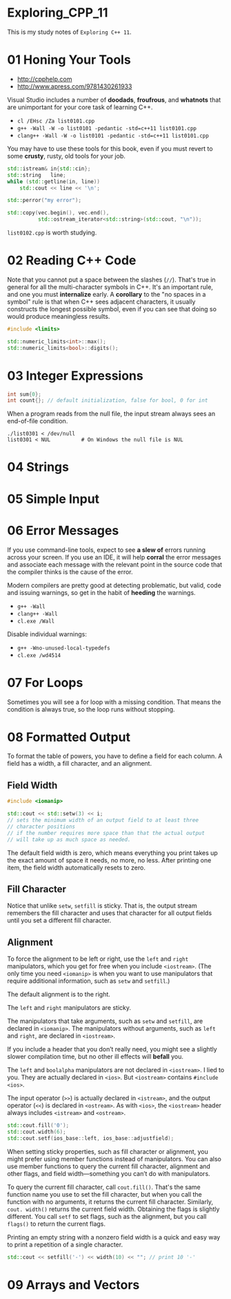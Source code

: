# Exploring_CPP_11

This is my study notes of `Exploring C++ 11`.

# 01 Honing Your Tools

-  <http://cpphelp.com>
-  <http://www.apress.com/9781430261933>

Visual Studio includes a number of **doodads**, **froufrous**, and **whatnots** that are unimportant for your core task of learning C++.

-  `cl /EHsc /Za list0101.cpp`
-  `g++ -Wall -W -o list0101 -pedantic -std=c++11 list0101.cpp`
-  `clang++ -Wall -W -o list0101 -pedantic -std=c++11 list0101.cpp`

You may have to use these tools for this book, even if you must revert to some **crusty**, rusty, old tools for your job.

```C++
std::istream& in{std::cin};
std::string   line;
while (std::getline(in, line))
    std::cout << line << '\n';

std::perror("my error");

std::copy(vec.begin(), vec.end(),
          std::ostream_iterator<std::string>(std::cout, "\n"));
```

`list0102.cpp` is worth studying.

# 02 Reading C++ Code

Note that you cannot put a space between the slashes (`//`). That's true in general for all the multi-character symbols in C++. It's an important rule, and one you must **internalize** early. A **corollary** to the "no spaces in a symbol" rule is that when C++ sees adjacent characters, it usually constructs the longest possible symbol, even if you can see that doing so would produce meaningless results.

```C++
#include <limits>

std::numeric_limits<int>::max();
std::numeric_limits<bool>::digits();
```

# 03 Integer Expressions

```C++
int sum{0};
int count{}; // default initialization, false for bool, 0 for int
```

When a program reads from the null file, the input stream always sees an end-of-file condition.

```Shell
./list0301 < /dev/null
list0301 < NUL          # On Windows the null file is NUL
```

# 04 Strings

# 05 Simple Input

# 06 Error Messages

If you use command-line tools, expect to see **a slew of** errors running across your screen. If you use an IDE, it will help **corral** the error messages and associate each message with the relevant point in the source code that the compiler thinks is the cause of the error.

Modern compilers are pretty good at detecting problematic, but valid, code and issuing warnings, so get in the habit of **heeding** the warnings.

- `g++ -Wall`
- `clang++ -Wall`
- `cl.exe /Wall`

Disable individual warnings:
- `g++ -Wno-unused-local-typedefs`
- `cl.exe /wd4514`

# 07 For Loops

Sometimes you will see a for loop with a missing condition. That means the condition is always true, so the loop runs without stopping.

# 08 Formatted Output

To format the table of powers, you have to define a field for each column. A field has a width, a fill character, and an alignment.

## Field Width

```C++
#include <iomanip>

std::cout << std::setw(3) << i;
// sets the minimum width of an output field to at least three
// character positions
// if the number requires more space than that the actual output
// will take up as much space as needed.
```

The default field width is zero, which means everything you print takes up the exact amount of space it needs, no more, no less. After printing one item, the field width automatically resets to zero.

## Fill Character

Notice that unlike `setw`, `setfill` is sticky. That is, the output stream remembers the fill character and uses that character for all output fields until you set a different fill character.

## Alignment

To force the alignment to be left or right, use the `left` and `right` manipulators, which you get for free when you include `<iostream>`. (The only time you need `<iomanip>` is when you want to use manipulators that require additional information, such as `setw` and `setfill`.)

The default alignment is to the right.

The `left` and `right` manipulators are sticky.

The manipulators that take arguments, such as `setw` and `setfill`, are declared in `<iomanip>`. The manipulators without arguments, such as `left` and `right`, are declared in `<iostream>`.

If you include a header that you don’t really need, you might see a slightly slower compilation time, but no other ill effects will **befall** you.

The `left` and `boolalpha` manipulators are not declared in `<iostream>`. I lied to you. They are actually declared in `<ios>`. But `<iostream>` contains `#include <ios>`.

The input operator (`>>`) is actually declared in `<istream>`, and the output operator (`<<`) is declared in `<ostream>`. As with `<ios>`, the `<iostream>` header always includes `<istream>` and `<ostream>`.

```C++
std::cout.fill('0');
std::cout.width(6);
std::cout.setf(ios_base::left, ios_base::adjustfield);
```

When setting sticky properties, such as fill character or alignment, you might prefer using member functions instead of manipulators. You can also use member functions to query the current fill character, alignment and other flags, and field width—something you can’t do with manipulators.

To query the current fill character, call `cout.fill()`. That's the same function name you use to set the fill character, but when you call the function with no arguments, it returns the current fill character. Similarly, `cout. width()` returns the current field width. Obtaining the flags is slightly different. You call `setf` to set flags, such as the alignment, but you call `flags()` to return the current flags.

Printing an empty string with a nonzero field width is a quick and easy way to print a repetition of a single character.

```C++
std::cout << setfill('-') << width(10) << ""; // print 10 '-'
```

# 09 Arrays and Vectors
